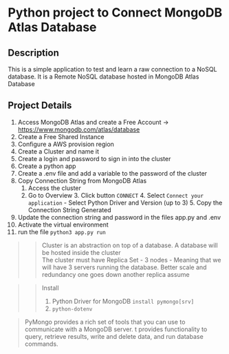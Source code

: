 <h1> Python project to Connect MongoDB Atlas Database </h1>

<h2> Description</h2>
This is a simple application to test and learn a raw connection to a NoSQL database. It is a Remote NoSQL database hosted in MongoDB Atlas Database <br>

<h2>Project Details</h2>


1. Access MongoDB Atlas and create a Free Account -> https://www.mongodb.com/atlas/database
2. Create a Free Shared Instance
3. Configure a AWS provision region
4. Create a Cluster and name it
5. Create a login and password to sign in into the cluster
6. Create a python app
7. Create a .env file and add a variable to the password of the cluster
8. Copy Connection String from MongoDB Atlas
    1. Access the cluster
    2. Go to Overview
		3. Click button `CONNECT`
		4. Select `Connect your application` - Select Python Driver and Version (up to 3)
		5. Copy the Connection String Generated
9. Update the connection string and password in the files app.py and .env
10. Activate the virtual environment
11. run the file `python3 app.py run`

>> Cluster is an abstraction on top of a database. A database will be hosted inside the cluster<br>
>> The cluster must have Replica Set - 3 nodes - Meaning that we will have 3 servers running the database. Better scale and redundancy one goes down another replica assume<br>


>> Install
>> 1. Python Driver for MongoDB `install pymongo[srv]` 
>> 2. `python-dotenv`


> PyMongo provides a rich set of tools that you can use to communicate with a MongoDB server. 
> t provides functionality to query, retrieve results, write and delete data, and run database commands.
